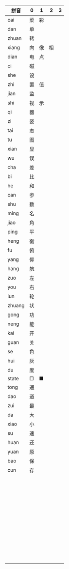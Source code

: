 | 拼音   | 0    | 1    | 2    | 3    |
| ------ | ---- | ---- | ---- | ---- |
| cai    | 菜   | 彩   |      |      |
| dan    | 单   |      |      |      |
| zhuan  | 转   |      |      |      |
| xiang  | 向   | 像   | 相   |      |
| dian   | 电   | 点   |      |      |
| ci     | 磁   |      |      |      |
| she    | 设   |      |      |      |
| zhi    | 置   | 值   |      |      |
| jian   | 监   |      |      |      |
| shi    | 视   | 示   |      |      |
| qi     | 器   |      |      |      |
| zi     | 姿   |      |      |      |
| tai    | 态   |      |      |      |
| tu     | 图   |      |      |      |
| xian   | 显   |      |      |      |
| wu     | 误   |      |      |      |
| cha    | 差   |      |      |      |
| bi     | 比   |      |      |      |
| he     | 和   |      |      |      |
| can    | 参   |      |      |      |
| shu    | 数   |      |      |      |
| ming   | 名   |      |      |      |
| jiao   | 角   |      |      |      |
| ping   | 平   |      |      |      |
| heng   | 衡   |      |      |      |
| fu     | 俯   |      |      |      |
| yang   | 仰   |      |      |      |
| hang   | 航   |      |      |      |
| zuo    | 左   |      |      |      |
| you    | 右   |      |      |      |
| lun    | 轮   |      |      |      |
| zhuang | 状   |      |      |      |
| gong   | 功   |      |      |      |
| neng   | 能   |      |      |      |
| kai    | 开   |      |      |      |
| guan   | 关   |      |      |      |
| se     | 色   |      |      |      |
| hui    | 灰   |      |      |      |
| du     | 度   |      |      |      |
| state  | □    | ■    |      |      |
| tong   | 通   |      |      |      |
| dao    | 道   |      |      |      |
| zui    | 最   |      |      |      |
| da     | 大   |      |      |      |
| xiao   | 小   |      |      |      |
| su     | 速   |      |      |      |
| huan   | 还   |      |      |      |
| yuan   | 原   |      |      |      |
| bao    | 保   |      |      |      |
| cun    | 存   |      |      |      |
|        |      |      |      |      |
|        |      |      |      |      |
|        |      |      |      |      |
|        |      |      |      |      |
|        |      |      |      |      |
|        |      |      |      |      |
|        |      |      |      |      |
|        |      |      |      |      |
|        |      |      |      |      |
|        |      |      |      |      |
|        |      |      |      |      |
|        |      |      |      |      |
|        |      |      |      |      |
|        |      |      |      |      |
|        |      |      |      |      |
|        |      |      |      |      |
|        |      |      |      |      |
|        |      |      |      |      |
|        |      |      |      |      |
|        |      |      |      |      |
|        |      |      |      |      |
|        |      |      |      |      |
|        |      |      |      |      |
|        |      |      |      |      |
|        |      |      |      |      |
|        |      |      |      |      |
|        |      |      |      |      |
|        |      |      |      |      |
|        |      |      |      |      |
|        |      |      |      |      |
|        |      |      |      |      |
|        |      |      |      |      |
|        |      |      |      |      |
|        |      |      |      |      |
|        |      |      |      |      |
|        |      |      |      |      |
|        |      |      |      |      |
|        |      |      |      |      |
|        |      |      |      |      |
|        |      |      |      |      |
|        |      |      |      |      |
|        |      |      |      |      |
|        |      |      |      |      |
|        |      |      |      |      |
|        |      |      |      |      |
|        |      |      |      |      |
|        |      |      |      |      |
|        |      |      |      |      |

